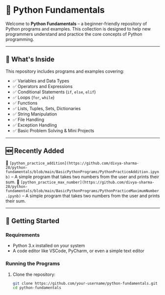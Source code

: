 # 🐍 Python Fundamentals

Welcome to **Python Fundamentals** – a beginner-friendly repository of Python programs and examples. This collection is designed to help new programmers understand and practice the core concepts of Python programming.

---

## 📌 What's Inside

This repository includes programs and examples covering:

- ✅ Variables and Data Types  
- ✅ Operators and Expressions  
- ✅ Conditional Statements (`if`, `else`, `elif`)  
- ✅ Loops (`for`, `while`)  
- ✅ Functions  
- ✅ Lists, Tuples, Sets, Dictionaries  
- ✅ String Manipulation  
- ✅ File Handling  
- ✅ Exception Handling  
- ✅ Basic Problem Solving & Mini Projects  

---

## 🆕 Recently Added

🔸 `[python_practice_addition](https://github.com/divya-sharma-28/python-fundamentals/blob/main/BasicPythonPrograms/PythonPracticeAddition.ipynb)` – A simple program that takes two numbers from the user and prints their sum.
🔸 `[python_practice_max_number](https://github.com/divya-sharma-28/python-fundamentals/blob/main/BasicPythonPrograms/PythonPracticeMaximumNumber.ipynb)` – A simple program that takes two numbers from the user and prints their sum.

---

## 🚀 Getting Started

### Requirements
- Python 3.x installed on your system  
- A code editor like VSCode, PyCharm, or even a simple text editor  

### Running the Programs
1. Clone the repository:
   ```bash
   git clone https://github.com/your-username/python-fundamentals.git
   cd python-fundamentals
